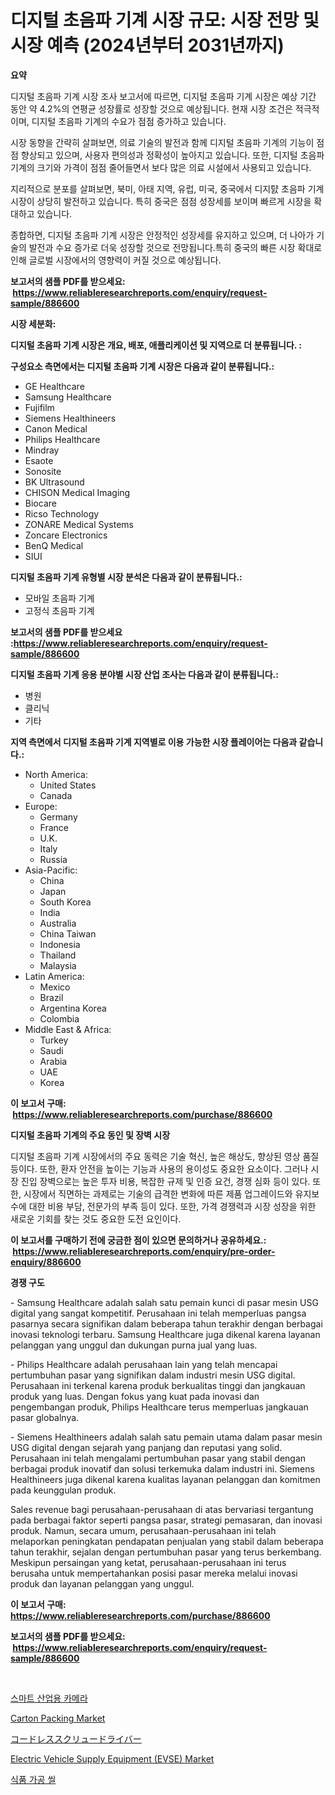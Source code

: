 <p><h1>디지털 초음파 기계 시장 규모: 시장 전망 및 시장 예측 (2024년부터 2031년까지)</h1></p><p><strong>요약</strong></p>
<p><p>디지털 초음파 기계 시장 조사 보고서에 따르면, 디지털 초음파 기계 시장은 예상 기간 동안 약 4.2%의 연평균 성장률로 성장할 것으로 예상됩니다. 현재 시장 조건은 적극적이며, 디지털 초음파 기계의 수요가 점점 증가하고 있습니다.</p><p>시장 동향을 간략히 살펴보면, 의료 기술의 발전과 함께 디지털 초음파 기계의 기능이 점점 향상되고 있으며, 사용자 편의성과 정확성이 높아지고 있습니다. 또한, 디지털 초음파 기계의 크기와 가격이 점점 줄어들면서 보다 많은 의료 시설에서 사용되고 있습니다.</p><p>지리적으로 분포를 살펴보면, 북미, 아태 지역, 유럽, 미국, 중국에서 디지턄 초음파 기계 시장이 상당히 발전하고 있습니다. 특히 중국은 점점 성장세를 보이며 빠르게 시장을 확대하고 있습니다.</p><p>종합하면, 디지털 초음파 기계 시장은 안정적인 성장세를 유지하고 있으며, 더 나아가 기술의 발전과 수요 증가로 더욱 성장할 것으로 전망됩니다.특히 중국의 빠른 시장 확대로 인해 글로벌 시장에서의 영향력이 커질 것으로 예상됩니다.</p></p>
<p><strong>보고서의 샘플 PDF를 받으세요: &nbsp;<a href="https://www.reliableresearchreports.com/enquiry/request-sample/886600">https://www.reliableresearchreports.com/enquiry/request-sample/886600</a></strong></p>
<p><strong>시장 세분화:</strong></p>
<p><strong> 디지털 초음파 기계 시장은 개요, 배포, 애플리케이션 및 지역으로 더 분류됩니다. :</strong></p>
<p><strong>구성요소 측면에서는 디지털 초음파 기계 시장은 다음과 같이 분류됩니다.:</strong></p>
<p><ul><li>GE Healthcare</li><li>Samsung Healthcare</li><li>Fujifilm</li><li>Siemens Healthineers</li><li>Canon Medical</li><li>Philips Healthcare</li><li>Mindray</li><li>Esaote</li><li>Sonosite</li><li>BK Ultrasound</li><li>CHISON Medical Imaging</li><li>Biocare</li><li>Ricso Technology</li><li>ZONARE Medical Systems</li><li>Zoncare Electronics</li><li>BenQ Medical</li><li>SIUI</li></ul></p>
<p><strong> 디지털 초음파 기계 유형별 시장 분석은 다음과 같이 분류됩니다.:</strong></p>
<p><ul><li>모바일 초음파 기계</li><li>고정식 초음파 기계</li></ul></p>
<p><strong>보고서의 샘플 PDF를 받으세요 :<a href="https://www.reliableresearchreports.com/enquiry/request-sample/886600">https://www.reliableresearchreports.com/enquiry/request-sample/886600</a></strong></p>
<p><strong> 디지털 초음파 기계 응용 분야별 시장 산업 조사는 다음과 같이 분류됩니다.:</strong></p>
<p><ul><li>병원</li><li>클리닉</li><li>기타</li></ul></p>
<p><strong>지역 측면에서 디지털 초음파 기계 지역별로 이용 가능한 시장 플레이어는 다음과 같습니다.:</strong></p>
<p><ul>
    <li>
        North America:
        <ul>
            <li>United States</li>
            <li>Canada</li>
        </ul>
    </li>
    <li>
        Europe:
        <ul>
            <li>Germany</li>
            <li>France</li>
            <li>U.K.</li>
            <li>Italy</li>
            <li>Russia</li>
        </ul>
    </li>
    <li>
        Asia-Pacific:
        <ul>
            <li>China</li>
            <li>Japan</li>
            <li>South Korea</li>
            <li>India</li>
            <li>Australia</li>
            <li>China Taiwan</li>
            <li>Indonesia</li>
            <li>Thailand</li>
            <li>Malaysia</li>
        </ul>
    </li>
    <li>
        Latin America:
        <ul>
            <li>Mexico</li>
            <li>Brazil</li>
            <li>Argentina Korea</li>
            <li>Colombia</li>
        </ul>
    </li>
    <li>
        Middle East & Africa:
        <ul>
            <li>Turkey</li>
            <li>Saudi</li>
            <li>Arabia</li>
            <li>UAE</li>
            <li>Korea</li>
        </ul>
    </li>
    </ul></p>
<p><strong>이 보고서 구매: &nbsp;<a href="https://www.reliableresearchreports.com/purchase/886600">https://www.reliableresearchreports.com/purchase/886600</a></strong></p>
<p><strong>디지털 초음파 기계의 주요 동인 및 장벽 시장</strong></p>
<p><p>디지털 초음파 기계 시장에서의 주요 동력은 기술 혁신, 높은 해상도, 향상된 영상 품질 등이다. 또한, 환자 안전을 높이는 기능과 사용의 용이성도 중요한 요소이다. 그러나 시장 진입 장벽으로는 높은 투자 비용, 복잡한 규제 및 인증 요건, 경쟁 심화 등이 있다. 또한, 시장에서 직면하는 과제로는 기술의 급격한 변화에 따른 제품 업그레이드와 유지보수에 대한 비용 부담, 전문가의 부족 등이 있다. 또한, 가격 경쟁력과 시장 성장을 위한 새로운 기회를 찾는 것도 중요한 도전 요인이다.</p></p>
<p><strong>이 보고서를 구매하기 전에 궁금한 점이 있으면 문의하거나 공유하세요.: &nbsp;<a href="https://www.reliableresearchreports.com/enquiry/pre-order-enquiry/886600">https://www.reliableresearchreports.com/enquiry/pre-order-enquiry/886600</a></strong></p>
<p><strong>경쟁 구도</strong></p>
<p><p>- Samsung Healthcare adalah salah satu pemain kunci di pasar mesin USG digital yang sangat kompetitif. Perusahaan ini telah memperluas pangsa pasarnya secara signifikan dalam beberapa tahun terakhir dengan berbagai inovasi teknologi terbaru. Samsung Healthcare juga dikenal karena layanan pelanggan yang unggul dan dukungan purna jual yang luas.</p><p>- Philips Healthcare adalah perusahaan lain yang telah mencapai pertumbuhan pasar yang signifikan dalam industri mesin USG digital. Perusahaan ini terkenal karena produk berkualitas tinggi dan jangkauan produk yang luas. Dengan fokus yang kuat pada inovasi dan pengembangan produk, Philips Healthcare terus memperluas jangkauan pasar globalnya.</p><p>- Siemens Healthineers adalah salah satu pemain utama dalam pasar mesin USG digital dengan sejarah yang panjang dan reputasi yang solid. Perusahaan ini telah mengalami pertumbuhan pasar yang stabil dengan berbagai produk inovatif dan solusi terkemuka dalam industri ini. Siemens Healthineers juga dikenal karena kualitas layanan pelanggan dan komitmen pada keunggulan produk.</p><p>Sales revenue bagi perusahaan-perusahaan di atas bervariasi tergantung pada berbagai faktor seperti pangsa pasar, strategi pemasaran, dan inovasi produk. Namun, secara umum, perusahaan-perusahaan ini telah melaporkan peningkatan pendapatan penjualan yang stabil dalam beberapa tahun terakhir, sejalan dengan pertumbuhan pasar yang terus berkembang. Meskipun persaingan yang ketat, perusahaan-perusahaan ini terus berusaha untuk mempertahankan posisi pasar mereka melalui inovasi produk dan layanan pelanggan yang unggul.</p></p>
<p><strong>이 보고서 구매: &nbsp; <a href="https://www.reliableresearchreports.com/purchase/886600">https://www.reliableresearchreports.com/purchase/886600</a></strong></p>
<p><strong>보고서의 샘플 PDF를 받으세요: &nbsp;<a href="https://www.reliableresearchreports.com/enquiry/request-sample/886600">https://www.reliableresearchreports.com/enquiry/request-sample/886600</a></strong><strong></strong></p>
<p>&nbsp;</p>
<p><p><a href="https://github.com/BrettWeberrt8767765/Market-Research-Report-List-1/blob/main/376794916036.md">스마트 산업용 카메라</a></p><p><a href="https://sulfuric-clavicle-d39.notion.site/Carton-Packing-Market-Size-Global-Industry-Overview-Market-Segmentation-and-Forecast-2024-to-2031-1688b9ecfc0e46d99ab675ca9766855d">Carton Packing Market</a></p><p><a href="https://medium.com/@kyaorris56456/%E3%82%B3%E3%83%BC%E3%83%89%E3%83%AC%E3%82%B9%E3%83%89%E3%83%A9%E3%82%A4%E3%83%90%E3%83%BC%E5%B8%82%E5%A0%B4-%E3%82%B7%E3%82%A7%E3%82%A2-%E5%B8%82%E5%A0%B4%E3%83%88%E3%83%AC%E3%83%B3%E3%83%89-%E5%B0%86%E6%9D%A5%E3%81%AE%E6%88%90%E9%95%B7%E3%82%92%E6%8E%A2%E3%82%8B-3616746f982f">コードレススクリュードライバー</a></p><p><a href="https://issuu.com/reportprime-2/docs/electric-vehicle-supply-equipment-evse-market-size">Electric Vehicle Supply Equipment (EVSE) Market</a></p><p><a href="https://medium.com/@brionnaboyle/%EC%8B%9D%ED%92%88-%EA%B0%80%EA%B3%B5-%EC%8B%9C%EC%9E%A5-%EA%B7%9C%EB%AA%A8-%EB%B0%8F-%EC%8B%9C%EC%9E%A5-%EB%8F%99%ED%96%A5-%EC%99%84%EC%A0%84%ED%95%9C-%EC%82%B0%EC%97%85-%EA%B0%9C%EC%9A%94-2024%EB%85%84%EB%B6%80%ED%84%B0-2031%EB%85%84-77a7550b4bfa">식품 가공 씰</a></p></p>